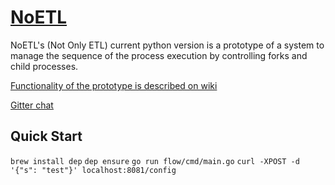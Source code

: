 # [NoETL](https://github.com/noetl/noetl/wiki)
NoETL's (Not Only ETL) current python version is a prototype of a system to manage the sequence of the process execution by controlling forks and child processes. 

[Functionality of the prototype is described on wiki](https://github.com/noetl/noetl/wiki)

[Gitter chat](https://gitter.im/noetl/noetl)

## Quick Start

 `brew install dep`
 `dep ensure`
 `go run flow/cmd/main.go`
 `curl -XPOST -d '{"s": "test"}' localhost:8081/config`

